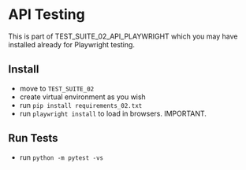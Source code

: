 # API Testing


This is part of TEST_SUITE_02_API_PLAYWRIGHT which you may have installed already for Playwright testing.

## Install 

- move to `TEST_SUITE_02` 
- create virtual environment as you wish
- run `pip install requirements_02.txt`
- run `playwright install` to load in browsers. IMPORTANT.

## Run Tests

- run `python -m pytest -vs`


